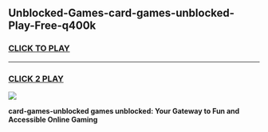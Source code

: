 
## Unblocked-Games-card-games-unblocked-Play-Free-q400k
<h3>
<a href="https://premium76.site?title=card-games-unblocked&ref=20A">CLICK TO PLAY</a></h3>
<hr>

<h3>
<a href="https://premium76.site?title=card-games-unblocked&ref=20A">CLICK 2 PLAY</a>
  
</h3>

<a href="https://premium76.site?title=card-games-unblocked&ref=20A"><img src="https://clearcache.store/games.png"></a>


**card-games-unblocked games unblocked: Your Gateway to Fun and Accessible Online Gaming**
